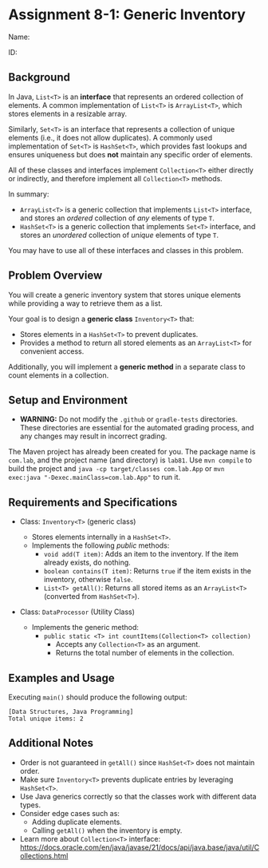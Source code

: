 # Assignment 8-1: Generic Inventory

Name:

ID:

## Background

In Java, `List<T>` is an **interface** that represents an ordered collection of elements. A common implementation of `List<T>` is `ArrayList<T>`, which stores elements in a resizable array.

Similarly, `Set<T>` is an interface that represents a collection of unique elements (i.e., it does not allow duplicates). A commonly used implementation of `Set<T>` is `HashSet<T>`, which provides fast lookups and ensures uniqueness but does **not** maintain any specific order of elements.

All of these classes and interfaces implement `Collection<T>` either directly or indirectly, and therefore implement all `Collection<T>` methods.

In summary:

- `ArrayList<T>` is a generic collection that implements `List<T>` interface, and stores an *ordered* collection of *any* elements of type `T`.
- `HashSet<T>` is a generic collection that implements `Set<T>` interface, and stores an *unordered* collection of *unique* elements of type `T`.

You may have to use all of these interfaces and classes in this problem.

## Problem Overview

You will create a generic inventory system that stores unique elements while providing a way to retrieve them as a list.

Your goal is to design a **generic class** `Inventory<T>` that:

- Stores elements in a `HashSet<T>` to prevent duplicates.
- Provides a method to return all stored elements as an `ArrayList<T>` for convenient access.

Additionally, you will implement a **generic method** in a separate class to count elements in a collection.

## Setup and Environment

- **WARNING:** Do not modify the `.github` or `gradle-tests` directories. These directories are essential for the automated grading process, and any changes may result in incorrect grading.

The Maven project has already been created for you. The package name is `com.lab`, and the project name (and directory) is `lab81`. Use `mvn compile` to build the project and `java -cp target/classes com.lab.App` or `mvn exec:java "-Dexec.mainClass=com.lab.App"` to run it.

## Requirements and Specifications

- Class: `Inventory<T>` (generic class)
  - Stores elements internally in a `HashSet<T>`.
  - Implements the following *public* methods:
    - `void add(T item)`: Adds an item to the inventory. If the item already exists, do nothing.
    - `boolean contains(T item)`: Returns `true` if the item exists in the inventory, otherwise `false`.
    - `List<T> getAll()`: Returns all stored items as an `ArrayList<T>` (converted from `HashSet<T>`).

- Class: `DataProcessor` (Utility Class)
  - Implements the generic method:
    - `public static <T> int countItems(Collection<T> collection)`
      - Accepts any `Collection<T>` as an argument.
      - Returns the total number of elements in the collection.

## Examples and Usage

Executing `main()` should produce the following output:

```
[Data Structures, Java Programming]
Total unique items: 2
```

## Additional Notes

- Order is not guaranteed in `getAll()` since `HashSet<T>` does not maintain order.
- Make sure `Inventory<T>` prevents duplicate entries by leveraging `HashSet<T>`.
- Use Java generics correctly so that the classes work with different data types.
- Consider edge cases such as:
  - Adding duplicate elements.
  - Calling `getAll()` when the inventory is empty.
- Learn more about `Collection<T>` interface: https://docs.oracle.com/en/java/javase/21/docs/api/java.base/java/util/Collections.html
